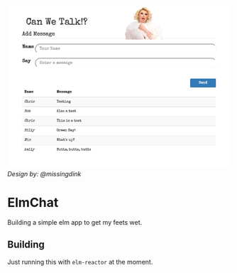 ![Screenshot](images/screenshot.png "Screenshot")
_Design by: @missingdink_

# ElmChat

Building a simple elm app to get my feets wet.

## Building

Just running this with `elm-reactor` at the moment.
